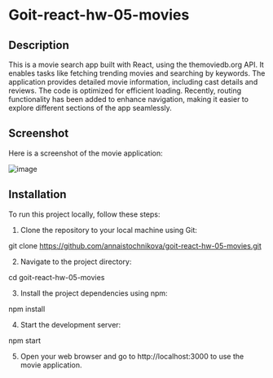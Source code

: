 # Goit-react-hw-05-movies 

## Description

This is a movie search app built with React, using the themoviedb.org API. It enables tasks like fetching trending movies and searching by keywords. The application provides detailed movie information, including cast details and reviews. The code is optimized for efficient loading. Recently, routing functionality has been added to enhance navigation, making it easier to explore different sections of the app seamlessly.

## Screenshot
Here is a screenshot of the movie application:

![image](https://github.com/AnnaIstochnikova/goit-react-hw-05-movies/assets/122437399/5ca4e0bb-1a84-4a95-92ee-fbd879e3a4a8)

## Installation
To run this project locally, follow these steps:

1. Clone the repository to your local machine using Git:

git clone https://github.com/annaistochnikova/goit-react-hw-05-movies.git

2. Navigate to the project directory:

cd goit-react-hw-05-movies

3. Install the project dependencies using npm:

npm install

4. Start the development server:

npm start

5. Open your web browser and go to http://localhost:3000 to use the movie application.
